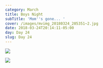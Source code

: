 ```yaml
---
category: March
title: Boys Night
subTitle: 'Mom''s gone... '
cover: /images/mvimg_20180324_205351~2.jpg
date: 2018-03-24T20:14:11-05:00
day: Day 24
slug: Day 24
---
```

![](/images/mvimg_20180324_205351~2.jpg)

![](/images/snapchat-892928998.jpg)

